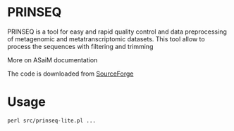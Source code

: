 PRINSEQ
=======

PRINSEQ is a tool for easy and rapid quality control and data preprocessing of 
metagenomic and metatranscriptomic datasets.
This tool allow to process the sequences with filtering and trimming

More on ASaiM documentation

The code is downloaded from [SourceForge](http://prinseq.sourceforge.net/)

# Usage

```
perl src/prinseq-lite.pl ...
```
